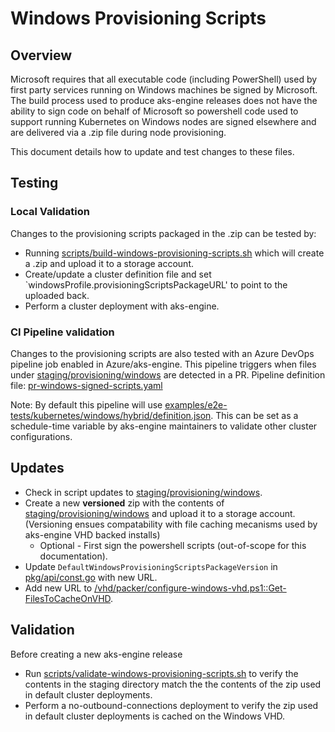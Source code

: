# Windows Provisioning Scripts

## Overview

Microsoft requires that all executable code (including PowerShell) used by first party services running on Windows machines be signed by Microsoft.
The build process used to produce aks-engine releases does not have the ability to sign code on behalf of Microsoft so powershell code used to support running Kubernetes on Windows nodes are signed elsewhere and are delivered via a .zip file during node provisioning.

This document details how to update and test changes to these files.

## Testing

### Local Validation

Changes to the provisioning scripts packaged in the .zip can be tested by:

- Running [scripts/build-windows-provisioning-scripts.sh](../../scripts/build-windows-provisioning-scripts.sh) which will create a .zip and upload it to a storage account.
- Create/update a cluster definition file and set `windowsProfile.provisioningScriptsPackageURL' to point to the uploaded back.
- Perform a cluster deployment with aks-engine.

### CI Pipeline validation

Changes to the provisioning scripts are also tested with an Azure DevOps pipeline job enabled in Azure/aks-engine.
This pipeline triggers when files under [staging/provisioning/windows](../../staging/provisioning/windows) are detected in a PR.
Pipeline definition file: [pr-windows-signed-scripts.yaml](../../.pipelines/pr-windows-signed-scripts.yaml)

Note: By default this pipeline will use [examples/e2e-tests/kubernetes/windows/hybrid/definition.json](../../examples/e2e-tests/kubernetes/windows/hybrid/definition.json). This can be set as a schedule-time variable by aks-engine maintainers to validate other cluster configurations.

## Updates

- Check in script updates to [staging/provisioning/windows](../../staging/provisioning/windows).
- Create a new **versioned** zip with the contents of [staging/provisioning/windows](../../staging/provisioning/windows) and upload it to a storage account. (Versioning ensues compatability with file caching mecanisms used by aks-engine VHD backed installs)
  - Optional - First sign the powershell scripts (out-of-scope for this documentation).
- Update `DefaultWindowsProvisioningScriptsPackageVersion` in [pkg/api/const.go](../../pkg/api/const.go) with new URL.
- Add new URL to [/vhd/packer/configure-windows-vhd.ps1::Get-FilesToCacheOnVHD](../../vhd/packer/configure-windows-vhd.ps1).

## Validation

Before creating a new aks-engine release

- Run [scripts/validate-windows-provisioning-scripts.sh](../../scripts/validate-windows-provisioning-scripts.sh) to verify the contents in the staging directory match the the contents of the zip used in default cluster deployments.
- Perform a no-outbound-connections deployment to verify the zip used in default cluster deployments is cached on the Windows VHD.

